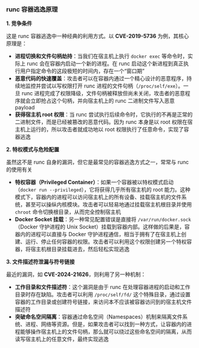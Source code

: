 ### runc 容器逃逸原理

**1. 竞争条件**

这是 runc 容器逃逸中一种经典的利用方式。以 **CVE-2019-5736** 为例，其核心原理是：

- **进程切换和文件句柄劫持**：当我们在宿主机上执行 `docker exec` 等命令时，实际上 runc 会在容器内启动一个新的进程。在 runc 启动这个新进程到真正执行用户指定命令的这段极短的时间内，存在一个“窗口期”
- **恶意代码的快速覆盖**：攻击者可以在容器内通过一个精心设计的恶意程序，持续地监控并尝试以写权限打开 runc 进程的文件句柄（`/proc/self/exe`）。一旦 runc 进程完成了权限降级，文件句柄被释放但尚未关闭，攻击者的恶意程序就会立即抢占这个句柄，并向宿主机上的 runc 二进制文件写入恶意 payload
- **获得宿主机 root 权限**：当 runc 尝试执行后续命令时，它执行的不再是正常的二进制文件，而是已经被篡改的恶意代码。因为 runc 本身是以 root 权限在宿主机上运行的，所以攻击者就成功地以 root 权限执行了任意命令，实现了容器逃逸

**2. 特权模式与危险配置**

虽然这不是 runc 自身的漏洞，但它是最常见的容器逃逸方式之一，常常与 runc 的使用有关

- **特权容器（Privileged Container）**：如果一个容器被以特权模式启动（`docker run --privileged`），它将获得几乎所有宿主机的 root 能力。这种模式下，容器内的进程可以访问宿主机上的所有设备、挂载宿主机的文件系统，甚至可以操纵内核模块。攻击者可以轻易地通过挂载宿主机根目录并使用 `chroot` 命令切换根目录，从而完全控制宿主机
- **Docker Socket 挂载**：另一种常见配置错误是直接将 `/var/run/docker.sock`（Docker 守护进程的 Unix Socket）挂载到容器内部。这样做的后果是，容器内的进程可以直接与 Docker 守护进程通信，相当于拥有了在宿主机上创建、运行、停止任何容器的权限。攻击者可以利用这个权限创建另一个特权容器，将宿主机根目录挂载进去，然后轻松实现逃逸

**3. 文件描述符泄漏与符号链接**

最近的漏洞，如 **CVE-2024-21626**，则利用了另一种机制：

- **工作目录和文件描述符**：这个漏洞是由于 runc 在处理容器进程的启动和工作目录时存在缺陷。攻击者可以利用 `/proc/self/fd/` 这个特殊目录，通过设置容器的工作目录或创建符号链接，来访问本不应该被容器访问到的宿主机文件描述符
- **突破命名空间隔离**：容器通过命名空间（Namespaces）机制来隔离文件系统、进程、网络等资源。但是，如果攻击者可以找到一种方式，让容器内的进程能够操作宿主机上的文件句柄，那么就可以绕过这些命名空间的隔离，从而读写宿主机上的任意文件，最终实现逃逸